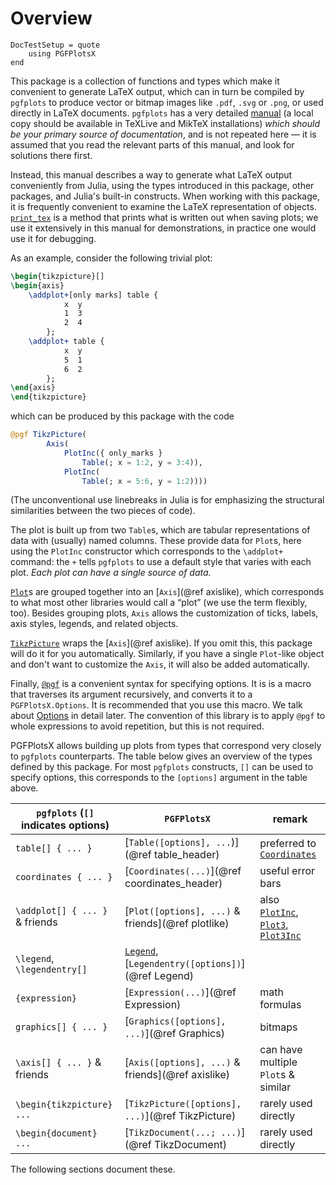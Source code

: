 # Overview

```@meta
DocTestSetup = quote
    using PGFPlotsX
end
```

This package is a collection of functions and types which make it convenient to generate LaTeX output, which can in turn be compiled by `pgfplots` to produce vector or bitmap images like `.pdf`, `.svg` or `.png`, or used directly in LaTeX documents. `pgfplots` has a very detailed [manual](http://pgfplots.sourceforge.net/pgfplots.pdf) (a local copy should be available in TeXLive and MikTeX installations) *which should be your primary source of documentation*, and is not repeated here — it is assumed that you read the relevant parts of this manual, and look for solutions there first.

Instead, this manual describes a way to generate what LaTeX output conveniently from Julia, using the types introduced in this package, other packages, and Julia's built-in constructs. When working with this package, it is frequently convenient to examine the LaTeX representation of objects. [`print_tex`](@ref) is a method that prints what is written out when saving plots; we use it extensively in this manual for demonstrations, in practice one would use it for debugging.

As an example, consider the following trivial plot:
```tex
\begin{tikzpicture}[]
\begin{axis}
    \addplot+[only marks] table {
            x  y
            1  3
            2  4
        };
    \addplot+ table {
            x  y
            5  1
            6  2
        };
\end{axis}
\end{tikzpicture}
```
which can be produced by this package with the code
```julia
@pgf TikzPicture(
        Axis(
            PlotInc({ only_marks }
                Table(; x = 1:2, y = 3:4)),
            PlotInc(
                Table(; x = 5:6, y = 1:2))))
```
(The unconventional use linebreaks in Julia is for emphasizing the structural similarities between the two pieces of code).

The plot is built up from two `Table`s, which are tabular representations of data with (usually) named columns. These provide data for `Plot`s, here using the `PlotInc` constructor which corresponds to the `\addplot+` command: the `+` tells `pgfplots` to use a default style that varies with each plot. *Each plot can have a single source of data.*

[`Plot`](@ref)s are grouped together into an [`Axis`](@ref axislike), which corresponds to what most other libraries would call a “plot” (we use the term flexibly, too). Besides grouping plots, `Axis` allows the customization of ticks, labels, axis styles, legends, and related objects.

[`TikzPicture`](@ref) wraps the [`Axis`](@ref axislike). If you omit this, this package will do it for you automatically. Similarly, if you have a single `Plot`-like object and don't want to customize the `Axis`, it will also be added automatically.

Finally, [`@pgf`](@ref) is a convenient syntax for specifying options. It is is a macro that traverses its argument recursively, and converts it to a `PGFPlotsX.Options`. It is recommended that you use this macro. We talk about [Options](@ref) in detail later. The convention of this library is to apply `@pgf` to whole expressions to avoid repetition, but this is not required.

PGFPlotsX allows building up plots from types that correspond very closely to `pgfplots` counterparts. The table below gives an overview of the types defined by this package. For most `pgfplots` constructs, `[]` can be used to specify options, this corresponds to the `[options]` argument in the table above.

| `pgfplots` (`[]` indicates options) | `PGFPlotsX`                                               | remark                                                      |
|-------------------------------------|-----------------------------------------------------------|-------------------------------------------------------------|
| `table[] { ... }`                   | [`Table([options], ...`)](@ref table_header)              | preferred to [`Coordinates`](@ref)                          |
| `coordinates { ... }`               | [`Coordinates(...)`](@ref coordinates_header)             | useful error bars                                           |
| `\addplot[] { ... }` & friends      | [`Plot([options], ...)` & friends](@ref plotlike)         | also [`PlotInc`](@ref), [`Plot3`](@ref), [`Plot3Inc`](@ref) |
| `\legend`, `\legendentry[]`         | [`Legend`](@ref), [`Legendentry([options])`](@ref Legend) |                                                             |
| `{expression}`                      | [`Expression(...)`](@ref Expression)                      | math formulas                                               |
| `graphics[] { ... }`                | [`Graphics([options], ...)`](@ref Graphics)               | bitmaps                                                     |
| `\axis[] { ... }` & friends         | [`Axis([options], ...)` & friends](@ref axislike)         | can have multiple `Plot`s & similar                         |
| `\begin{tikzpicture} ... `          | [`TikzPicture([options], ...)`](@ref TikzPicture)         | rarely used directly                                        |
| `\begin{document} ... `             | [`TikzDocument(...; ...)`](@ref TikzDocument)             | rarely used directly                                        |

The following sections document these.
